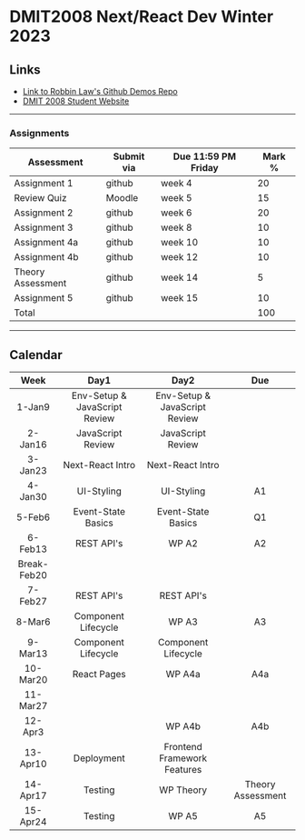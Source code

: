 # DMIT2008 Next/React Dev Winter 2023

## Links

- [Link to Robbin Law's Github Demos Repo](https://github.com/RobbinLawJavaScript/next-react-demos)
- [DMIT 2008 Student Website](https://dmit-2008.github.io/dmit2008/)

---

### Assignments

| Assessment | Submit via | Due 11:59 PM Friday | Mark %|
|---|---|---|---|
| Assignment 1 | github | week 4  | 20 |
| Review Quiz | Moodle | week 5  | 15 |
| Assignment 2 | github | week 6  | 20 |
| Assignment 3 | github | week 8  | 10 |
| Assignment 4a| github | week 10  | 10 |
| Assignment 4b| github | week 12  | 10 |
| Theory Assessment | github | week 14  | 5 |
| Assignment 5 | github | week 15  | 10 |
|Total|||100|

---

## Calendar

|Week|Day1|Day2|Due|
|:-:|:-:|:-:|:-:|
|1-Jan9|Env-Setup & JavaScript Review|Env-Setup & JavaScript Review|
|2-Jan16|JavaScript Review|JavaScript Review|
|3-Jan23|Next-React Intro|Next-React Intro|
|4-Jan30|UI-Styling|UI-Styling|A1|
|5-Feb6|Event-State Basics|Event-State Basics|Q1|
|6-Feb13|REST API's|WP A2|A2|
|Break-Feb20||||
|7-Feb27|REST API's|REST API's|
|8-Mar6|Component Lifecycle|WP A3|A3|
|9-Mar13|Component Lifecycle|Component Lifecycle|
|10-Mar20|React Pages|WP A4a|A4a|
|11-Mar27|||
|12-Apr3||WP A4b|A4b|
|13-Apr10|Deployment|Frontend Framework Features|
|14-Apr17|Testing|WP Theory|Theory Assessment|
|15-Apr24|Testing|WP A5|A5|
